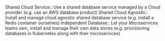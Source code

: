 Shared Cloud Service::
  Use a shared database service managed by a Cloud provider (e.g. use an AWS database product)
Shared Cloud Agnostic::
  Install and manage cloud agnostic shared database service (e.g. install a Redis container ourselves)
Independent Database::
  Let your Microservices teams own, install and manage their own data stores (e.g. provisioning databases in Kubernetes along with their microserivces)
